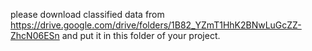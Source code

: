 please download classified data from https://drive.google.com/drive/folders/1B82_YZmT1HhK2BNwLuGcZZ-ZhcN06ESn and put it in this folder of your project.
